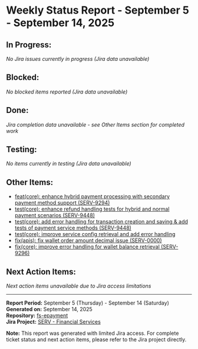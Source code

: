 # Weekly Status Report - September 5 - September 14, 2025

## In Progress:

_No Jira issues currently in progress (Jira data unavailable)_

## Blocked:

_No blocked items reported (Jira data unavailable)_

## Done:

_Jira completion data unavailable - see Other Items section for completed work_

## Testing:

_No items currently in testing (Jira data unavailable)_

## Other Items:

- [feat(core): enhance hybrid payment processing with secondary payment method support (SERV-9294)](https://github.com/YAtechnologies/fs-epayment/pull/797)
- [test(core): enhance refund handling tests for hybrid and normal payment scenarios (SERV-9448)](https://github.com/YAtechnologies/fs-epayment/pull/792)
- [test(core): add error handling for transaction creation and saving & add tests of payment service methods (SERV-9448)](https://github.com/YAtechnologies/fs-epayment/pull/791)
- [test(core): improve service config retrieval and add error handling](https://github.com/YAtechnologies/fs-epayment/pull/788)
- [fix(apis): fix wallet order amount decimal issue (SERV-0000)](https://github.com/YAtechnologies/fs-epayment/pull/787)
- [fix(core): improve error handling for wallet balance retrieval (SERV-9296)](https://github.com/YAtechnologies/fs-epayment/pull/784)

## Next Action Items:

_Next action items unavailable due to Jira access limitations_

---

**Report Period:** September 5 (Thursday) - September 14 (Saturday)  
**Generated on:** September 14, 2025  
**Repository:** [fs-epayment](https://github.com/YAtechnologies/fs-epayment)  
**Jira Project:** [SERV - Financial Services](https://yassir.atlassian.net/browse/SERV)

**Note:** This report was generated with limited Jira access. For complete ticket status and next action items, please refer to the Jira project directly.
